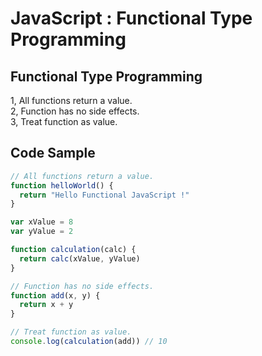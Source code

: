 # JavaScript : Functional Type Programming

## Functional Type Programming
1, All functions return a value.  
2, Function has no side effects.  
3, Treat function as value.  

## Code Sample
```JavaScript
// All functions return a value.  
function helloWorld() {
  return "Hello Functional JavaScript !"
}

var xValue = 8
var yValue = 2

function calculation(calc) {
  return calc(xValue, yValue)
}

// Function has no side effects. 
function add(x, y) {
  return x + y
}

// Treat function as value.  
console.log(calculation(add)) // 10
```
